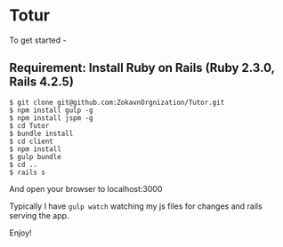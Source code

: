 # Totur

To get started -
## Requirement: Install Ruby on Rails (Ruby 2.3.0, Rails 4.2.5)
```
$ git clone git@github.com:ZokavnOrgnization/Tutor.git
$ npm install gulp -g
$ npm install jspm -g
$ cd Tutor
$ bundle install
$ cd client
$ npm install
$ gulp bundle
$ cd ..
$ rails s
```

And open your browser to localhost:3000

Typically I have `gulp watch` watching my js files for changes and rails serving the app.

Enjoy!
